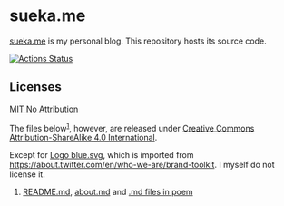 # sueka.me

[sueka.me](https://sueka.me) is my personal blog. This repository hosts its source code.

[![Actions Status](https://github.com/sueka/sueka.me/workflows/.github/workflows/main.yml/badge.svg)](https://github.com/sueka/sueka.me/actions?query=workflow%3A.github%2Fworkflows%2Fmain.yml)

## Licenses

[MIT No Attribution](./LICENSE.MIT-0)

The files below<sup>[1](#fn1)</sup>, however, are released under [Creative Commons Attribution-ShareAlike 4.0 International](./LICENSE.CC-BY-SA-4.0).

Except for [Logo blue.svg](./src/assets/images/Logo%20blue.svg), which is imported from https://about.twitter.com/en/who-we-are/brand-toolkit.  I myself do not license it.

<ol type="1">
  <li id="fn1">
    <a href="./README.md">README.md</a>,
    <a href="./src/about.md">about.md</a> and
    <a href="./src/poem">.md files in poem</a>
  </li>
</ol>
